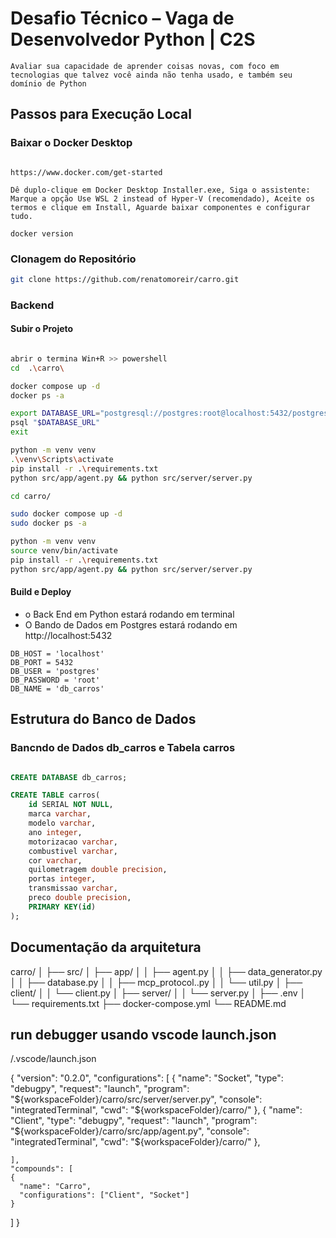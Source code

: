 # Desafio Técnico – Vaga de Desenvolvedor Python | C2S

```Avaliar sua capacidade de aprender coisas novas, com foco em tecnologias que talvez você ainda não tenha usado, e também seu domínio de Python```

## Passos para Execução Local

### Baixar o Docker Desktop
```Acesse o site oficial e baixe o instalador para Windows:

https://www.docker.com/get-started

Dê duplo-clique em Docker Desktop Installer.exe, Siga o assistente: Marque a opção Use WSL 2 instead of Hyper-V (recomendado), Aceite os termos e clique em Install, Aguarde baixar componentes e configurar tudo.

docker version
```

### Clonagem do Repositório

```bash
git clone https://github.com/renatomoreir/carro.git
```

### Backend

#### Subir o Projeto
```bash WINDOWS

abrir o termina Win+R >> powershell
cd  .\carro\

docker compose up -d
docker ps -a

export DATABASE_URL="postgresql://postgres:root@localhost:5432/postgres"
psql "$DATABASE_URL"
exit

python -m venv venv
.\venv\Scripts\activate
pip install -r .\requirements.txt  
python src/app/agent.py && python src/server/server.py 

```

```bash LINUX
cd carro/

sudo docker compose up -d
sudo docker ps -a

python -m venv venv
source venv/bin/activate
pip install -r .\requirements.txt  
python src/app/agent.py && python src/server/server.py 

```

#### Build e Deploy
- o Back End em Python estará rodando em terminal
- O Bando de Dados em Postgres estará rodando em http://localhost:5432

```
DB_HOST = 'localhost'
DB_PORT = 5432
DB_USER = 'postgres'
DB_PASSWORD = 'root'
DB_NAME = 'db_carros'
```

## Estrutura do Banco de Dados

### Bancndo de Dados db_carros e Tabela carros
```sql

CREATE DATABASE db_carros;

CREATE TABLE carros(
    id SERIAL NOT NULL,
    marca varchar,
    modelo varchar,
    ano integer,
    motorizacao varchar,
    combustivel varchar,
    cor varchar,
    quilometragem double precision,
    portas integer,
    transmissao varchar,
    preco double precision,
    PRIMARY KEY(id)
);
```

## Documentação da arquitetura

carro/
│
├── src/
│   ├── app/
│   │    ├── agent.py
│   │    ├── data_generator.py
│   │    ├── database.py
│   │    ├── mcp_protocol..py
│   │    └── util.py
│   ├── client/
│   │    └── client.py
│   ├── server/
│   │    └── server.py
│   ├── .env
│   └── requirements.txt
├── docker-compose.yml
└── README.md


## run debugger usando vscode launch.json
/.vscode/launch.json

{
    "version": "0.2.0",
    "configurations": [
        {
            "name": "Socket",
            "type": "debugpy",
            "request": "launch",
            "program": "${workspaceFolder}/carro/src/server/server.py",
            "console": "integratedTerminal",
            "cwd": "${workspaceFolder}/carro/"
        },
        {
            "name": "Client",
            "type": "debugpy",
            "request": "launch",
            "program": "${workspaceFolder}/carro/src/app/agent.py",
            "console": "integratedTerminal",
            "cwd": "${workspaceFolder}/carro/"
        },
        
    ],
    "compounds": [
    {
      "name": "Carro",
      "configurations": ["Client", "Socket"]
    }
  ]
}
